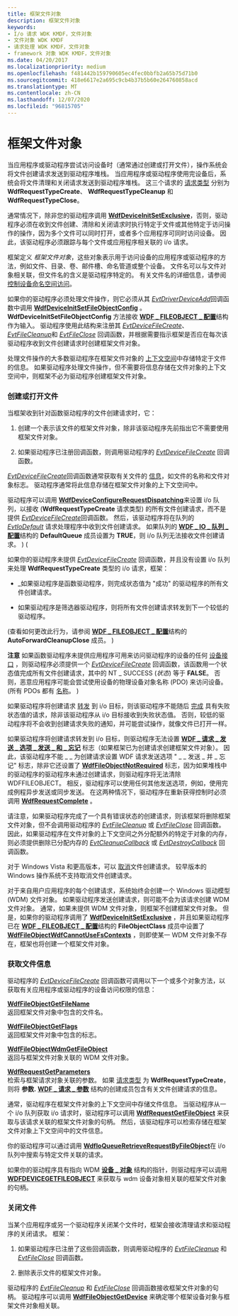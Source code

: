 ```yaml
---
title: 框架文件对象
description: 框架文件对象
keywords:
- I/o 请求 WDK KMDF，文件对象
- 文件对象 WDK KMDF
- 请求处理 WDK KMDF，文件对象
- framework 对象 WDK KMDF，文件对象
ms.date: 04/20/2017
ms.localizationpriority: medium
ms.openlocfilehash: f481442b159790605ec4fec0bbfb2a65b75d71b0
ms.sourcegitcommit: 418e6617e2a695c9cb4b37b5b60e264760858acd
ms.translationtype: MT
ms.contentlocale: zh-CN
ms.lasthandoff: 12/07/2020
ms.locfileid: "96815705"
---
```

# <a name="framework-file-objects"></a>框架文件对象





当应用程序或驱动程序尝试访问设备时（通常通过创建或打开文件），操作系统会将文件创建请求发送到驱动程序堆栈。 当应用程序或驱动程序使用完设备后，系统会将文件清理和关闭请求发送到驱动程序堆栈。 这三个请求的 [请求类型](/windows-hardware/drivers/ddi/wdfrequest/ne-wdfrequest-_wdf_request_type) 分别为 **WdfRequestTypeCreate**、 **WdfRequestTypeCleanup** 和 **WdfRequestTypeClose**。

通常情况下，除非您的驱动程序调用 [**WdfDeviceInitSetExclusive**](/windows-hardware/drivers/ddi/wdfdevice/nf-wdfdevice-wdfdeviceinitsetexclusive)，否则，驱动程序必须在收到文件创建、清除和关闭请求时执行特定于文件或其他特定于访问操作的操作，因为多个文件可以同时打开，或者多个应用程序可同时访问设备。 因此，该驱动程序必须跟踪与每个文件或应用程序相关联的 i/o 请求。

框架定义 *框架文件对象*，这些对象表示用于访问设备的应用程序或驱动程序的方法，例如文件、目录、卷、邮件槽、命名管道或整个设备。 文件名可以与文件对象相关联，但文件名的含义是驱动程序特定的。 有关文件名的详细信息，请参阅 [控制设备命名空间访问](../kernel/controlling-device-namespace-access.md)。

如果你的驱动程序必须处理文件操作，则它必须从其 [*EvtDriverDeviceAdd*](/windows-hardware/drivers/ddi/wdfdriver/nc-wdfdriver-evt_wdf_driver_device_add)回调函数中调用 [**WdfDeviceInitSetFileObjectConfig**](/windows-hardware/drivers/ddi/wdfdevice/nf-wdfdevice-wdfdeviceinitsetfileobjectconfig) 。 **WdfDeviceInitSetFileObjectConfig** 方法接收 [**WDF \_ FILEOBJECT \_ 配置**](/windows-hardware/drivers/ddi/wdfdevice/ns-wdfdevice-_wdf_fileobject_config)结构作为输入。 驱动程序使用此结构来注册其 [*EvtDeviceFileCreate*](/windows-hardware/drivers/ddi/wdfdevice/nc-wdfdevice-evt_wdf_device_file_create)、 [*EvtFileCleanup*](/windows-hardware/drivers/ddi/wdfdevice/nc-wdfdevice-evt_wdf_file_cleanup)和 [*EvtFileClose*](/windows-hardware/drivers/ddi/wdfdevice/nc-wdfdevice-evt_wdf_file_close) 回调函数，并根据需要指示框架是否应在每次该驱动程序收到文件创建请求时创建框架文件对象。

处理文件操作的大多数驱动程序在框架文件对象的 [上下文空间](framework-object-context-space.md)中存储特定于文件的信息。 如果驱动程序处理文件操作，但不需要将信息存储在文件对象的上下文空间中，则框架不必为驱动程序创建框架文件对象。

### <a name="creating-or-opening-a-file"></a>创建或打开文件

当框架收到针对函数驱动程序的文件创建请求时，它：

1.  创建一个表示该文件的框架文件对象，除非该驱动程序先前指出它不需要使用框架文件对象。

2.  如果驱动程序已注册回调函数，则调用驱动程序的 [*EvtDeviceFileCreate*](/windows-hardware/drivers/ddi/wdfdevice/nc-wdfdevice-evt_wdf_device_file_create) 回调函数。

[*EvtDeviceFileCreate*](/windows-hardware/drivers/ddi/wdfdevice/nc-wdfdevice-evt_wdf_device_file_create)回调函数通常获取有关文件的 [信息](#obtaining-file-information)，如文件的名称和文件对象标志。 驱动程序通常将此信息存储在框架文件对象的上下文空间中。

驱动程序可以调用 [**WdfDeviceConfigureRequestDispatching**](/windows-hardware/drivers/ddi/wdfdevice/nf-wdfdevice-wdfdeviceconfigurerequestdispatching)来设置 i/o 队列，以接收 (**WdfRequestTypeCreate** 请求类型) 的所有文件创建请求，而不是提供 [*EvtDeviceFileCreate*](/windows-hardware/drivers/ddi/wdfdevice/nc-wdfdevice-evt_wdf_device_file_create)回调函数。 然后，该驱动程序将在队列的 [*EvtIoDefault*](/windows-hardware/drivers/ddi/wdfio/nc-wdfio-evt_wdf_io_queue_io_default) 请求处理程序中收到文件创建请求。 如果队列的 [**WDF \_ IO \_ 队列 \_ 配置**](/windows-hardware/drivers/ddi/wdfio/ns-wdfio-_wdf_io_queue_config)结构的 **DefaultQueue** 成员设置为 **TRUE**，则 i/o 队列无法接收文件创建请求。 )  (

如果你的驱动程序未提供 [*EvtDeviceFileCreate*](/windows-hardware/drivers/ddi/wdfdevice/nc-wdfdevice-evt_wdf_device_file_create) 回调函数，并且没有设置 i/o 队列来处理 **WdfRequestTypeCreate** 类型的 i/o 请求，框架：

-   \_如果驱动程序是函数驱动程序，则完成状态值为 "成功" 的驱动程序的所有文件创建请求。

-   如果驱动程序是筛选器驱动程序，则将所有文件创建请求转发到下一个较低的驱动程序。

 (查看如何更改此行为，请参阅 [**WDF \_ FILEOBJECT \_ 配置**](/windows-hardware/drivers/ddi/wdfdevice/ns-wdfdevice-_wdf_fileobject_config)结构的 **AutoForwardCleanupClose** 成员。 ) 

**注意**   如果函数驱动程序未提供应用程序可用来访问驱动程序的设备的任何 [设备接口](using-device-interfaces.md) ，则驱动程序必须提供一个 [*EvtDeviceFileCreate*](/windows-hardware/drivers/ddi/wdfdevice/nc-wdfdevice-evt_wdf_device_file_create) 回调函数，该函数用一个状态值完成所有文件创建请求，其中的 NT \_ SUCCESS (*状态*) 等于 **FALSE**。 否则，恶意应用程序可能会尝试使用设备的物理设备对象名称 (PDO) 来访问设备。  (所有 PDOs 都有 [名称](controlling-device-access-in-kmdf-drivers.md#naming-device-objects-only-when-necessary)。 ) 

 

如果驱动程序将创建请求 [转发](forwarding-i-o-requests.md) 到 i/o 目标，则该驱动程序不能随后 [完成](completing-i-o-requests.md) 具有失败状态值的请求，除非该驱动程序从 i/o 目标接收到失败状态值。 否则，较低的驱动程序将不会收到创建请求失败的通知，并可能尝试操作，就像文件已打开一样。

如果驱动程序将创建请求转发到 i/o 目标，则驱动程序无法设置 [**WDF \_ 请求 \_ 发送 \_ 选项 \_ 发送 \_ 和 \_ 忘记**](/windows-hardware/drivers/ddi/wdfrequest/ne-wdfrequest-_wdf_request_send_options_flags) 标志（如果框架已为创建请求创建框架文件对象）。 因此，该驱动程序不能 \_ \_ 为创建请求设置 WDF 请求发送选项 " \_ \_ 发送 \_ 并 \_ 忘记" 标志，除非它还设置了 [**WdfFileObjectNotRequired**](/windows-hardware/drivers/ddi/wdfdevice/ne-wdfdevice-_wdf_fileobject_class) 标志，因为如果堆栈中的驱动程序的驱动程序未通过创建请求，则驱动程序将无法清除 WDFFILEOBJECT。 相反，驱动程序可以使用任何其他发送选项，例如，使用完成例程异步发送或同步发送。 在这两种情况下，驱动程序在重新获得控制时必须调用 [**WdfRequestComplete**](/windows-hardware/drivers/ddi/wdfrequest/nf-wdfrequest-wdfrequestcomplete) 。 

请注意，如果驱动程序完成了一个具有错误状态的创建请求，则该框架将删除框架文件对象，但不会调用驱动程序的 [*EvtFileCleanup*](/windows-hardware/drivers/ddi/wdfdevice/nc-wdfdevice-evt_wdf_file_cleanup) 或 [*EvtFileClose*](/windows-hardware/drivers/ddi/wdfdevice/nc-wdfdevice-evt_wdf_file_close) 回调函数。 因此，如果驱动程序在文件对象的上下文空间之外分配额外的特定于对象的内存，则必须提供删除已分配内存的 [*EvtCleanupCallback*](/windows-hardware/drivers/ddi/wdfobject/nc-wdfobject-evt_wdf_object_context_cleanup) 或 [*EvtDestroyCallback*](/windows-hardware/drivers/ddi/wdfobject/nc-wdfobject-evt_wdf_object_context_destroy) 回调函数。

对于 Windows Vista 和更高版本，可以 [取消](canceling-i-o-requests.md)文件创建请求。 较早版本的 Windows 操作系统不支持取消文件创建请求。

对于来自用户应用程序的每个创建请求，系统始终会创建一个 Windows 驱动模型 (WDM) 文件对象。 如果驱动程序发送创建请求，则可能不会为该请求创建 WDM 文件对象。 通常，如果未提供 WDM 文件对象，则框架不创建框架文件对象。 但是，如果你的驱动程序调用了 [**WdfDeviceInitSetExclusive**](/windows-hardware/drivers/ddi/wdfdevice/nf-wdfdevice-wdfdeviceinitsetexclusive) ，并且如果驱动程序已在 [**WDF \_ FILEOBJECT \_ 配置**](/windows-hardware/drivers/ddi/wdfdevice/ns-wdfdevice-_wdf_fileobject_config)结构的 **FileObjectClass** 成员中设置了 [**WdfFileObjectWdfCannotUseFsContexts**](/windows-hardware/drivers/ddi/wdfdevice/ne-wdfdevice-_wdf_fileobject_class) ，则即使某一 WDM 文件对象不存在，框架也将创建一个框架文件对象。

### <a name="obtaining-file-information"></a><a href="" id="obtaining-file-information"></a> 获取文件信息

驱动程序的 [*EvtDeviceFileCreate*](/windows-hardware/drivers/ddi/wdfdevice/nc-wdfdevice-evt_wdf_device_file_create) 回调函数可调用以下一个或多个对象方法，以获取有关应用程序或驱动程序的设备访问权限的信息：

<a href="" id="---------wdffileobjectgetfilename--------"></a>[**WdfFileObjectGetFileName**](/windows-hardware/drivers/ddi/wdffileobject/nf-wdffileobject-wdffileobjectgetfilename)  
返回框架文件对象中包含的文件名。

<a href="" id="---------wdffileobjectgetflags--------"></a>[**WdfFileObjectGetFlags**](/windows-hardware/drivers/ddi/wdffileobject/nf-wdffileobject-wdffileobjectgetflags)  
返回框架文件对象中包含的标志。

<a href="" id="---------wdffileobjectwdmgetfileobject--------"></a>[**WdfFileObjectWdmGetFileObject**](/windows-hardware/drivers/ddi/wdffileobject/nf-wdffileobject-wdffileobjectwdmgetfileobject)  
返回与框架文件对象关联的 WDM 文件对象。

<a href="" id="---------wdfrequestgetparameters--------"></a>[**WdfRequestGetParameters**](/windows-hardware/drivers/ddi/wdfrequest/nf-wdfrequest-wdfrequestgetparameters)  
检索与框架请求对象关联的参数。 如果 [请求类型](/windows-hardware/drivers/ddi/wdfrequest/ne-wdfrequest-_wdf_request_type) 为 **WdfRequestTypeCreate**，则将 **参数.** [**WDF \_ 请求 \_ 参数**](/windows-hardware/drivers/ddi/wdfrequest/ns-wdfrequest-_wdf_request_parameters) 结构的创建成员包含有关文件创建请求的信息。

通常，驱动程序在框架文件对象的上下文空间中存储文件信息。 当驱动程序从一个 i/o 队列获取 i/o 请求时，驱动程序可以调用 [**WdfRequestGetFileObject**](/windows-hardware/drivers/ddi/wdfrequest/nf-wdfrequest-wdfrequestgetfileobject) 来获取与该请求关联的框架文件对象的句柄。 然后，该驱动程序可以检索存储在框架文件对象上下文空间中的文件信息。

你的驱动程序可以通过调用 [**WdfIoQueueRetrieveRequestByFileObject**](/windows-hardware/drivers/ddi/wdfio/nf-wdfio-wdfioqueueretrieverequestbyfileobject)在 i/o 队列中搜索与特定文件关联的请求。

如果你的驱动程序具有指向 WDM [**设备 \_ 对象**](/windows-hardware/drivers/ddi/wdm/ns-wdm-_device_object) 结构的指针，则驱动程序可以调用 [**WDFDEVICEGETFILEOBJECT**](/windows-hardware/drivers/ddi/wdfdevice/nf-wdfdevice-wdfdevicegetfileobject) 来获取与 wdm 设备对象相关联的框架文件对象的句柄。

### <a name="closing-a-file"></a>关闭文件

当某个应用程序或另一个驱动程序关闭某个文件时，框架会接收清理请求和驱动程序的关闭请求。 框架：

1.  如果驱动程序已注册了这些回调函数，则调用驱动程序的 [*EvtFileCleanup*](/windows-hardware/drivers/ddi/wdfdevice/nc-wdfdevice-evt_wdf_file_cleanup) 和 [*EvtFileClose*](/windows-hardware/drivers/ddi/wdfdevice/nc-wdfdevice-evt_wdf_file_close) 回调函数。

2.  删除表示文件的框架文件对象。

驱动程序的 [*EvtFileCleanup*](/windows-hardware/drivers/ddi/wdfdevice/nc-wdfdevice-evt_wdf_file_cleanup) 和 [*EvtFileClose*](/windows-hardware/drivers/ddi/wdfdevice/nc-wdfdevice-evt_wdf_file_close) 回调函数接收框架文件对象的句柄。 驱动程序可以调用 [**WdfFileObjectGetDevice**](/windows-hardware/drivers/ddi/wdffileobject/nf-wdffileobject-wdffileobjectgetdevice) 来确定哪个框架设备对象与框架文件对象相关联。

 

